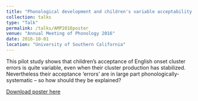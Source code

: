```yaml
---
title: "Phonological development and children's variable acceptability judgments of onset clusters"
collection: talks
type: "Talk"
permalink: /talks/AMP2016poster
venue: "Annual Meeting of Phonology 2016"
date: 2016-10-01
location: "University of Southern California"
---
```

This pilot study shows that children’s acceptance of English onset cluster errors is quite variable, even when their cluster production has stabilized. Nevertheless their acceptance ‘errors’ are in large part phonologically-systematic – so how should they be explained? 

[Download poster here](http://amtessier.github.io/files/TessierFarrisTrimbleVasilyeva2016.pdf)
